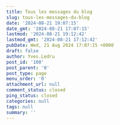 ```yaml
---
title: Tous les messages du blog
slug: tous-les-messages-du-blog
date: '2024-08-21 19:07:15'
date_gmt: '2024-08-21 17:07:15'
lastmod: '2024-08-21 19:12:42'
lastmod_gmt: '2024-08-21 17:12:42'
pubDate: Wed, 21 Aug 2024 17:07:15 +0000
draft: false
author: Yves.Ledru
post_id: '100'
post_parent: '0'
post_type: page
menu_order: '0'
attachment_url: null
comment_status: closed
ping_status: closed
categories: null
tags: null
summary: ''
---
```



